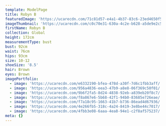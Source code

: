 ```yaml
---
template: ModelPage
title: Robyn B
featuredImage: 'https://ucarecdn.com/71c81d57-e4a1-4b37-83c6-23ed4650f537/'
imageThumbnail: 'https://ucarecdn.com/c0c70e31-630a-4c2e-b628-a5de9e2c5252/'
firstName: Robyn B
collection: Global
height: 172cm
measurementType: bust
bust: 92cm
waist: 76cm
hips: 93cm
size: 10-12
shoeSize: '8.5'
hair: Brown
eyes: Brown
imagePortfolio:
  - image: 'https://ucarecdn.com/e6332190-bfea-478d-a30f-7d6c1fbb3aff/'
  - image: 'https://ucarecdn.com/956a4836-eea3-47b9-a8e8-06f369c50f01/'
  - image: 'https://ucarecdn.com/9b6f2fa5-8d24-4838-92eb-a839eb20f8c7/'
  - image: 'https://ucarecdn.com/f8a867e6-5b68-42f1-94b0-83685e726eae/'
  - image: 'https://ucarecdn.com/f7a18c95-1663-41b7-b736-86ead4d67936/'
  - image: 'https://ucarecdn.com/4e266fb5-318c-4a24-8419-3e8be44c7017/'
  - image: 'https://ucarecdn.com/4fbb3e08-6aaa-4ea8-94e1-c2f8af575237/'
meta: {}
---
```


